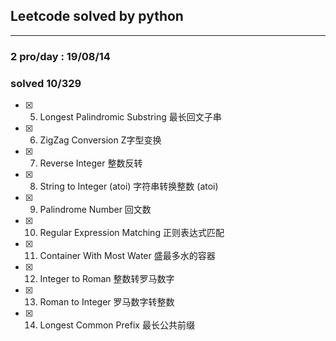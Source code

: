 ## Leetcode solved by python

------
### 2 pro/day : 19/08/14
### solved 10/329
- [x] 5. Longest Palindromic Substring  最长回文子串
- [x] 6. ZigZag Conversion  Z字型变换
- [x] 7. Reverse Integer  整数反转 
- [x] 8. String to Integer (atoi)  字符串转换整数 (atoi)
- [x] 9. Palindrome Number  回文数
- [x] 10. Regular Expression Matching  正则表达式匹配
- [x] 11. Container With Most Water  盛最多水的容器
- [x] 12. Integer to Roman  整数转罗马数字
- [x] 13. Roman to Integer  罗马数字转整数
- [x] 14. Longest Common Prefix  最长公共前缀